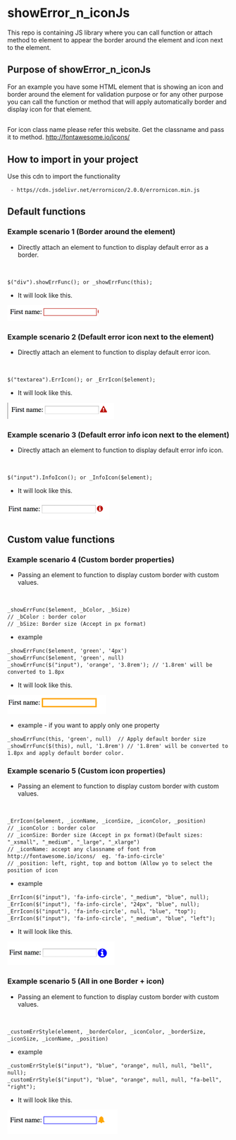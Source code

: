 # showError_n_iconJs
This repo is containing JS library where you can call function or attach method to element to appear the border around the element and icon next to the element.
 <br />
## Purpose of showError_n_iconJs
For an example you have some HTML element that is showing an icon and border around the element for validation purpose or for any other purpose you can call the function or method that will apply automatically border and display icon for that element.

##
For icon class name please refer this website. Get the classname and pass it to method.
http://fontawesome.io/icons/


## How to import in your project
Use this cdn to import the functionality 
```
 - https//cdn.jsdelivr.net/errornicon/2.0.0/errornicon.min.js
```
## Default functions

### Example scenario 1 (Border around the element)
 - Directly attach an element to function to display default error as a border.
 <br />
 
 ```
 $("div").showErrFunc(); or _showErrFunc(this);
 ```
 - It will look like this.
 
 ![default border](https://github.com/Henry263/showError_n_IconJs/blob/master/images/defaultborder.png?raw=true "default border")
 
### Example scenario 2 (Default error icon next to the element)
 - Directly attach an element to function to display default error icon.
 <br />
 
 ```
 $("textarea").ErrIcon(); or _ErrIcon($element);
 ```
 - It will look like this.
 
 ![default icon](https://github.com/Henry263/showError_n_IconJs/blob/master/images/defaultIcon.png?raw=true "default icon")
  
### Example scenario 3 (Default error info icon next to the element)
 - Directly attach an element to function to display default error info icon.
 <br />
 
 ```
 $("input").InfoIcon(); or _InfoIcon($element);
 ```
 - It will look like this.

 ![default icon](https://github.com/Henry263/showError_n_IconJs/blob/master/images/defaultInfoIcon.png?raw=true "default icon")


## Custom value functions

### Example scenario 4 (Custom border properties)
 - Passing an element to function to display custom border with custom values.
 <br />
 
 ```
 _showErrFunc($element, _bColor, _bSize) 
 // _bColor : border color
 // _bSize: Border size (Accept in px format)
 ```
 - example 
  ```
  _showErrFunc($element, 'green', '4px') 
  _showErrFunc($element, 'green', null)
  _showErrFunc($("input"), 'orange', '3.8rem'); // '1.8rem' will be converted to 1.8px
  ```
 - It will look like this.
 
  ![custom border](https://github.com/Henry263/showError_n_IconJs/blob/master/images/customborder.png?raw=true "custom border")
  
 - example - if you want to apply only one property
  ```
  _showErrFunc(this, 'green', null)  // Apply default border size
  _showErrFunc($(this), null, '1.8rem') // '1.8rem' will be converted to 1.8px and apply default border color.
  ```
### Example scenario 5 (Custom icon properties)
 - Passing an element to function to display custom border with custom values.
 <br />
 
 ```
 _ErrIcon($element, _iconName, _iconSize, _iconColor, _position)
 // _iconColor : border color
 // _iconSize: Border size (Accept in px format)(Default sizes: "_xsmall", "_medium", "_large", "_xlarge")
 // _iconName: accept any classname of font from http://fontawesome.io/icons/  eg. 'fa-info-circle'
 // _position: left, right, top and bottom (Allow yo to select the position of icon
 ```
 - example 
 
  ```
  _ErrIcon($("input"), 'fa-info-circle', "_medium", "blue", null);
  _ErrIcon($("input"), 'fa-info-circle', "24px", "blue", null);
  _ErrIcon($("input"), 'fa-info-circle', null, "blue", "top");
  _ErrIcon($("input"), 'fa-info-circle', "_medium", "blue", "left");
  ```
 - It will look like this.
 
 ![custom icon](https://github.com/Henry263/showError_n_IconJs/blob/master/images/customIcon.png?raw=true "custom icon")
 
### Example scenario 5 (All in one Border + icon)
 - Passing an element to function to display custom border with custom values.
 <br />
 
 ```
_customErrStyle(element, _borderColor, _iconColor, _borderSize, _iconSize, _iconName, _position)
 ```
 - example 
 
  ```
_customErrStyle($("input"), "blue", "orange", null, null, "bell", null);
_customErrStyle($("input"), "blue", "orange", null, null, "fa-bell", "right");
  ```
 - It will look like this.
 
 ![custom iconborder](https://github.com/Henry263/showError_n_IconJs/blob/master/images/custombordernicon.png?raw=true "custom iconborder")
